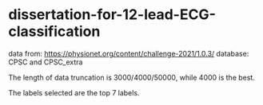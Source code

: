 # dissertation-for-12-lead-ECG-classification
data from: https://physionet.org/content/challenge-2021/1.0.3/
database: CPSC and CPSC_extra

The length of data truncation is 3000/4000/50000, while 4000 is the best.

The labels selected are the top 7 labels.
